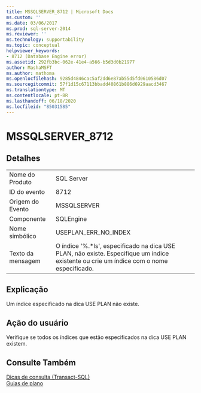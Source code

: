 ```yaml
---
title: MSSQLSERVER_8712 | Microsoft Docs
ms.custom: ''
ms.date: 03/06/2017
ms.prod: sql-server-2014
ms.reviewer: ''
ms.technology: supportability
ms.topic: conceptual
helpviewer_keywords:
- 8712 (Database Engine error)
ms.assetid: 292fb3bc-062e-41e4-a566-b5d3d0b21977
author: MashaMSFT
ms.author: mathoma
ms.openlocfilehash: 9285d4846cac5af2dd6e87ab55d5fd0610586d07
ms.sourcegitcommit: 57f1d15c67113bbadd40861b886d6929aacd3467
ms.translationtype: MT
ms.contentlocale: pt-BR
ms.lasthandoff: 06/18/2020
ms.locfileid: "85031585"
---
```

# <a name="mssqlserver_8712"></a>MSSQLSERVER_8712
    
## <a name="details"></a>Detalhes  
  
|||  
|-|-|  
|Nome do Produto|SQL Server|  
|ID do evento|8712|  
|Origem do Evento|MSSQLSERVER|  
|Componente|SQLEngine|  
|Nome simbólico|USEPLAN_ERR_NO_INDEX|  
|Texto da mensagem|O índice '%.*ls', especificado na dica USE PLAN, não existe. Especifique um índice existente ou crie um índice com o nome especificado.|  
  
## <a name="explanation"></a>Explicação  
 Um índice especificado na dica USE PLAN não existe.  
  
## <a name="user-action"></a>Ação do usuário  
 Verifique se todos os índices que estão especificados na dica USE PLAN existem.  
  
## <a name="see-also"></a>Consulte Também  
 [Dicas de consulta &#40;Transact-SQL&#41;](/sql/t-sql/queries/hints-transact-sql-query)   
 [Guias de plano](../performance/plan-guides.md)  
  
  

